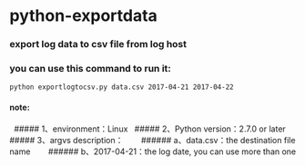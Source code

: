 # python-exportdata
### export log data to csv file from log host
### you can use this command to run it:
    python exportlogtocsv.py data.csv 2017-04-21 2017-04-22
#### note:
    ##### 1、environment：Linux
    ##### 2、Python version：2.7.0 or later
    ##### 3、argvs description：
        ###### a、data.csv：the destination file name
        ###### b、2017-04-21：the log date, you can use more than one

